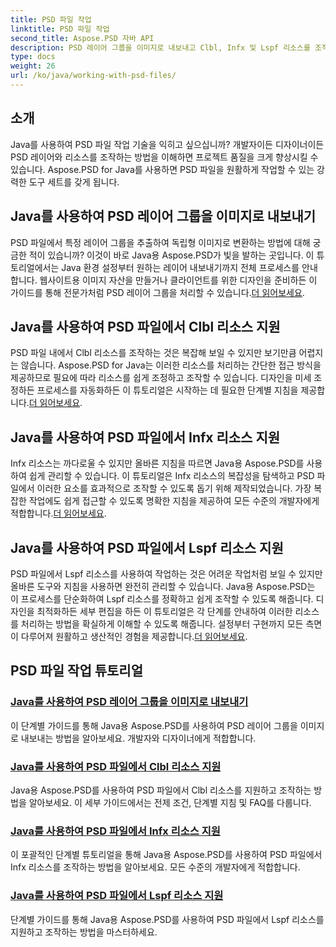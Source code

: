 ```yaml
---
title: PSD 파일 작업
linktitle: PSD 파일 작업
second_title: Aspose.PSD 자바 API
description: PSD 레이어 그룹을 이미지로 내보내고 Clbl, Infx 및 Lspf 리소스를 조작하는 방법을 포함하여 Java용 포괄적인 Aspose.PSD 튜토리얼을 살펴보세요.
type: docs
weight: 26
url: /ko/java/working-with-psd-files/
---
```


## 소개

Java를 사용하여 PSD 파일 작업 기술을 익히고 싶으십니까? 개발자이든 디자이너이든 PSD 레이어와 리소스를 조작하는 방법을 이해하면 프로젝트 품질을 크게 향상시킬 수 있습니다. Aspose.PSD for Java를 사용하면 PSD 파일을 원활하게 작업할 수 있는 강력한 도구 세트를 갖게 됩니다.

## Java를 사용하여 PSD 레이어 그룹을 이미지로 내보내기

 PSD 파일에서 특정 레이어 그룹을 추출하여 독립형 이미지로 변환하는 방법에 대해 궁금한 적이 있습니까? 이것이 바로 Java용 Aspose.PSD가 빛을 발하는 곳입니다. 이 튜토리얼에서는 Java 환경 설정부터 원하는 레이어 내보내기까지 전체 프로세스를 안내합니다. 웹사이트용 이미지 자산을 만들거나 클라이언트를 위한 디자인을 준비하든 이 가이드를 통해 전문가처럼 PSD 레이어 그룹을 처리할 수 있습니다.[더 읽어보세요](./export-psd-layer-group-to-image/).

## Java를 사용하여 PSD 파일에서 Clbl 리소스 지원

PSD 파일 내에서 Clbl 리소스를 조작하는 것은 복잡해 보일 수 있지만 보기만큼 어렵지는 않습니다. Aspose.PSD for Java는 이러한 리소스를 처리하는 간단한 접근 방식을 제공하므로 필요에 따라 리소스를 쉽게 조정하고 조작할 수 있습니다. 디자인을 미세 조정하든 프로세스를 자동화하든 이 튜토리얼은 시작하는 데 필요한 단계별 지침을 제공합니다.[더 읽어보세요](./support-clbl-resource-psd-files/).

## Java를 사용하여 PSD 파일에서 Infx 리소스 지원

 Infx 리소스는 까다로울 수 있지만 올바른 지침을 따르면 Java용 Aspose.PSD를 사용하여 쉽게 관리할 수 있습니다. 이 튜토리얼은 Infx 리소스의 복잡성을 탐색하고 PSD 파일에서 이러한 요소를 효과적으로 조작할 수 있도록 돕기 위해 제작되었습니다. 가장 복잡한 작업에도 쉽게 접근할 수 있도록 명확한 지침을 제공하여 모든 수준의 개발자에게 적합합니다.[더 읽어보세요](./support-infx-resource-psd-files/).

## Java를 사용하여 PSD 파일에서 Lspf 리소스 지원

PSD 파일에서 Lspf 리소스를 사용하여 작업하는 것은 어려운 작업처럼 보일 수 있지만 올바른 도구와 지침을 사용하면 완전히 관리할 수 있습니다. Java용 Aspose.PSD는 이 프로세스를 단순화하여 Lspf 리소스를 정확하고 쉽게 조작할 수 있도록 해줍니다. 디자인을 최적화하든 세부 편집을 하든 이 튜토리얼은 각 단계를 안내하여 이러한 리소스를 처리하는 방법을 확실하게 이해할 수 있도록 해줍니다. 설정부터 구현까지 모든 측면이 다루어져 원활하고 생산적인 경험을 제공합니다.[더 읽어보세요](./support-lspf-resource-psd-files/).

## PSD 파일 작업 튜토리얼
### [Java를 사용하여 PSD 레이어 그룹을 이미지로 내보내기](./export-psd-layer-group-to-image/)
이 단계별 가이드를 통해 Java용 Aspose.PSD를 사용하여 PSD 레이어 그룹을 이미지로 내보내는 방법을 알아보세요. 개발자와 디자이너에게 적합합니다.
### [Java를 사용하여 PSD 파일에서 Clbl 리소스 지원](./support-clbl-resource-psd-files/)
Java용 Aspose.PSD를 사용하여 PSD 파일에서 Clbl 리소스를 지원하고 조작하는 방법을 알아보세요. 이 세부 가이드에서는 전제 조건, 단계별 지침 및 FAQ를 다룹니다.
### [Java를 사용하여 PSD 파일에서 Infx 리소스 지원](./support-infx-resource-psd-files/)
이 포괄적인 단계별 튜토리얼을 통해 Java용 Aspose.PSD를 사용하여 PSD 파일에서 Infx 리소스를 조작하는 방법을 알아보세요. 모든 수준의 개발자에게 적합합니다.
### [Java를 사용하여 PSD 파일에서 Lspf 리소스 지원](./support-lspf-resource-psd-files/)
단계별 가이드를 통해 Java용 Aspose.PSD를 사용하여 PSD 파일에서 Lspf 리소스를 지원하고 조작하는 방법을 마스터하세요.